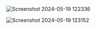 ![Screenshot 2024-05-19 122336](https://github.com/aloukik16/Registration_Form_Project/assets/150384385/957569d4-45e9-4664-9d09-3838bad3fd5c)
            
            
            
            
            
   ![Screenshot 2024-05-19 123152](https://github.com/aloukik16/Registration_Form_Project/assets/150384385/ba9296d0-0aa6-41b0-b595-3c83e2e5c680)
